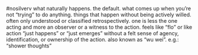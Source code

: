 #nosilverv 
what naturally happens. the default. what comes up when you’re not “trying” to do anything. things that happen without being actively willed. often only understood or classified retrospectively. one is less the one acting and more an observer or a witness to the action.
feels like “flo” or like action “just happens” or “just emerges” without a felt sense of agency, identification, or ownership of the action.
also known as “wu wei”.
e.g.: “shower thoughts” 
